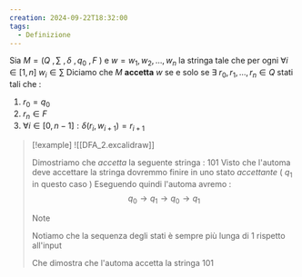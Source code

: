```yaml
---
creation: 2024-09-22T18:32:00
tags:
  - Definizione
---
```

Sia $M = (Q\ , \sum \ , \delta \ , q_0\ , F\ )$ e $w = w_1 , w_2,\dots ,w_n$ la stringa tale che per ogni $\forall i \in [1,n] \ w_i \in \sum$ 
Diciamo che $M$ **accetta** $w$ se e solo se $\exists \ r_0 , r_1, \dots , r_n \in Q$ stati tali che :
1. $r_0 = q_0$
2. $r_n \in F$
3. $\forall i \in [0, n-1] : \delta(r_i , w_{i+1}) = r_{i+1}$

>[!example] 
>![[DFA_2.excalidraw]]
>
>Dimostriamo che *accetta* la seguente stringa : 101
>Visto che l'automa deve accettare la stringa dovremmo finire in uno stato *accettante* ( $q_1$ in questo caso )
>Eseguendo quindi l'automa avremo : 
>$$q_0 \rightarrow q_1 \rightarrow q_0 \rightarrow q_1$$
>>[!note] 
>>Notiamo che la sequenza degli stati è sempre più lunga di 1 rispetto all'input
>
>Che dimostra che l'automa accetta la stringa 101

